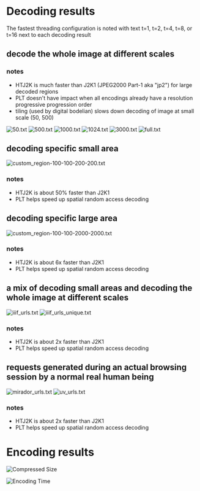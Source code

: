 

# Decoding results
The fastest threading configuration is noted with text t=1, t=2, t=4, t=8, or t=16 next to each decoding result

## decode the whole image at different scales
### notes
- HTJ2K is much faster than J2K1 (JPEG2000 Part-1 aka "jp2") for large decoded regions
- PLT doesn't have impact when all encodings already have a resolution progressive progression order
- tiling (used by digital bodelian) slows down decoding of image at small scale (50, 500)  

![50.txt](plots/2023-05-29-decoding.50.txt.decoding_time_in_seconds.png)
![500.txt](plots/2023-05-29-decoding.500.txt.decoding_time_in_seconds.png)
![1000.txt](plots/2023-05-29-decoding.1000.txt.decoding_time_in_seconds.png)
![1024.txt](plots/2023-05-29-decoding.1024.txt.decoding_time_in_seconds.png)
![3000.txt](plots/2023-05-29-decoding.3000.txt.decoding_time_in_seconds.png)
![full.txt](plots/2023-05-29-decoding.full.txt.decoding_time_in_seconds.png)

## decoding specific small area
![custom_region-100-100-200-200.txt](plots/2023-05-29-decoding.custom_region-100-100-200-200.txt.decoding_time_in_seconds.png)

### notes
- HTJ2K is about 50% faster than J2K1
- PLT helps speed up spatial random access decoding

## decoding specific large area
![custom_region-100-100-2000-2000.txt](plots/2023-05-29-decoding.custom_region-100-100-2000-2000.txt.decoding_time_in_seconds.png)
### notes
- HTJ2K is about 6x faster than J2K1
- PLT helps speed up spatial random access decoding

## a mix of decoding small areas and decoding the whole image at different scales
![iiif_urls.txt](plots/2023-05-29-decoding.iiif_urls.txt.decoding_time_in_seconds.png)
![iiif_urls_unique.txt](plots/2023-05-29-decoding.iiif_urls_unique.txt.decoding_time_in_seconds.png)

### notes
- HTJ2K is about 2x faster than J2K1
- PLT helps speed up spatial random access decoding

## requests generated during an actual browsing session by a normal real human being
![mirador_urls.txt](plots/2023-05-29-decoding.mirador_urls.txt.decoding_time_in_seconds.png)
![uv_urls.txt](plots/2023-05-29-decoding.uv_urls.txt.decoding_time_in_seconds.png)

### notes
- HTJ2K is about 2x faster than J2K1
- PLT helps speed up spatial random access decoding

# Encoding results
![Compressed Size](plots/2023-05-31-encoding-v2.compressed_size_in_gigabytes.png)

![Encoding Time](plots/2023-05-31-encoding-v2.encoding_time_in_seconds.png)
